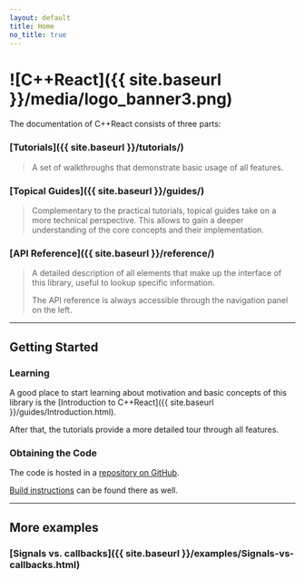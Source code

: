 ```yaml
---
layout: default
title: Home
no_title: true
---
```

# ![C++React]({{ site.baseurl }}/media/logo_banner3.png)

The documentation of C++React consists of three parts:

### [Tutorials]({{ site.baseurl }}/tutorials/)

> A set of walkthroughs that demonstrate basic usage of all features.

### [Topical Guides]({{ site.baseurl }}/guides/)

> Complementary to the practical tutorials, topical guides take on a more technical perspective.
> This allows to gain a deeper understanding of the core concepts and their implementation.

### [API Reference]({{ site.baseurl }}/reference/)

> A detailed description of all elements that make up the interface of this library,
> useful to lookup specific information.
>
> The API reference is always accessible through the navigation panel on the left.

--------

## Getting Started 

### Learning

A good place to start learning about motivation and basic concepts of this library is the [Introduction to C++React]({{ site.baseurl }}/guides/Introduction.html).

After that, the tutorials provide a more detailed tour through all features.

### Obtaining the Code

The code is hosted in a [repository on GitHub](https://github.com/schlangster/cpp.react).

[Build instructions](https://github.com/schlangster/cpp.react/wiki/Build-instructions) can be found there as well.

--------

## More examples

### [Signals vs. callbacks]({{ site.baseurl }}/examples/Signals-vs-callbacks.html)